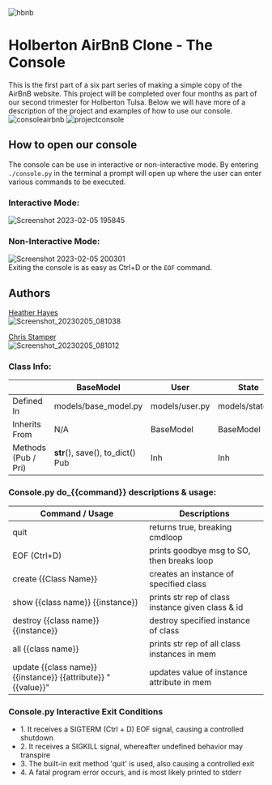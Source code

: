 ![hbnb](https://user-images.githubusercontent.com/107968573/216862342-3bd995bb-a40c-4fcd-a66b-d0473af89352.png)

# Holberton AirBnB Clone - The Console
This is the first part of a six part series of making a simple copy of the AirBnB website. This project will be completed over four months as part of our second trimester for Holberton Tulsa. Below we will have more of a description of the project and examples of how to use our console.
![consoleairbnb](https://user-images.githubusercontent.com/107968573/216862622-98157f58-fed6-49ad-8ca9-d475dd3d2483.png)
![projectconsole](https://user-images.githubusercontent.com/107968573/216862867-53d9fc30-ba3a-4380-ae28-873428023d80.png)

## How to open our console
The console can be use in interactive or non-interactive mode. 
By entering `./console.py` in the terminal a prompt will open up where the user can enter various commands to be executed. 
### Interactive Mode:
![Screenshot 2023-02-05 195845](https://user-images.githubusercontent.com/107968573/216865079-bae04d78-5162-496e-be7d-9f55719873ff.png)
### Non-Interactive Mode:
![Screenshot 2023-02-05 200301](https://user-images.githubusercontent.com/107968573/216865604-01de94ad-1c7c-4e6c-ac06-caef81c48166.png)<br />
Exiting the console is as easy as Ctrl+D or the `EOF` command.

## Authors
[Heather Hayes](https://github.com/hayes28)<br />
![Screenshot_20230205_081038](https://user-images.githubusercontent.com/107968573/216867015-7086ad53-2d97-4739-95d4-494cef5288f2.png)

[Chris Stamper](https://github.com/ZeroDayPoke)<br />
![Screenshot_20230205_081012](https://user-images.githubusercontent.com/107968573/216867070-beffb327-9caa-448f-8a25-b41b889e8a6d.png)

<h3>Class Info:</h3>
<p>

|            | BaseModel | User | State | City | Place | Review | Amenity | FileStorage |
| ---------- | --------- | ---- | ----- | ---- | ----- | ------ | ------- | ----------- |
| Defined In | models/base_model.py | models/user.py | models/state.py | models/city.py | models/place.py | models/review.py | models/amenity.py | models/engine/file_storage.py |
| Inherits From | N/A | BaseModel | BaseModel | BaseModel | BaseModel | BaseModel | BaseModel | N/A |
| Methods (Pub / Pri) | __str__(), save(), to_dict() Pub | Inh | Inh | Inh | Inh | Inh | Inh | all(), new(obj), save(), reload() Pub |

</p>

<h3>Console.py do_{{command}} descriptions & usage:</h3>
<p>

| **Command / Usage**                                     | **Descriptions**                                  |
| ------------------------------------------------------- | ------------------------------------------------- |
| quit                                                    | returns true, breaking cmdloop                    |
| EOF (Ctrl+D)                                            | prints goodbye msg to SO, then breaks loop        |
| create {{Class Name}}                                   | creates an instance of specified class            |
| show {{class name}} {{instance}}                        | prints str rep of class instance given class & id |
| destroy {{class name}} {{instance}}                     | destroy specified instance of class               |
| all {{class name}}                                      | prints str rep of all class instances in mem      |
| update {{class name}} {{instance}} {{attribute}} "{{value}}" | updates value of instance attribute in mem        |

</p>


<h3>Console.py Interactive Exit Conditions</h3>
<ul>
<li>1. It receives a SIGTERM (Ctrl + D) EOF signal, causing a controlled shutdown</li>
<li>2. It receives a SIGKILL signal, whereafter undefined behavior may transpire</li>
<li>3. The built-in exit method 'quit' is used, also causing a controlled exit</li>
<li>4. A fatal program error occurs, and is most likely printed to stderr</li>
</ul>

